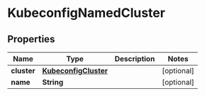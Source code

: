 

# KubeconfigNamedCluster


## Properties

Name | Type | Description | Notes
------------ | ------------- | ------------- | -------------
**cluster** | [**KubeconfigCluster**](KubeconfigCluster.md) |  |  [optional]
**name** | **String** |  |  [optional]



